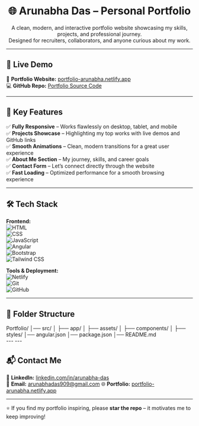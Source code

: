 <!--
<p align="center">
  <img src="https://drive.google.com/file/d/1-GZdepqutDGVVG4FyHpeKzzm9KxV2deO/view?usp=drivesdk" alt="Portfolio Banner" width="100%">
</p>
-->

<h1 align="center">🌐 Arunabha Das – Personal Portfolio</h1>
<p align="center">
A clean, modern, and interactive portfolio website showcasing my skills, projects, and professional journey.<br>
Designed for recruiters, collaborators, and anyone curious about my work.
</p>

---

## 🚀 Live Demo
🔗 **Portfolio Website:** [portfolio-arunabha.netlify.app](https://portfolio-arunabha.netlify.app/userComp)  
💻 **GitHub Repo:** [Portfolio Source Code](https://github.com/Arunabhadas909/Portfolio)

---

## 📌 Key Features
✅ **Fully Responsive** – Works flawlessly on desktop, tablet, and mobile  
✅ **Projects Showcase** – Highlighting my top works with live demos and GitHub links  
✅ **Smooth Animations** – Clean, modern transitions for a great user experience  
✅ **About Me Section** – My journey, skills, and career goals  
✅ **Contact Form** – Let’s connect directly through the website  
✅ **Fast Loading** – Optimized performance for a smooth browsing experience  

---

## 🛠 Tech Stack
**Frontend:**  
![HTML](https://img.shields.io/badge/HTML5-E34F26?logo=html5&logoColor=fff)  
![CSS](https://img.shields.io/badge/CSS3-1572B6?logo=css3&logoColor=fff)  
![JavaScript](https://img.shields.io/badge/JavaScript-F7DF1E?logo=javascript&logoColor=000)  
![Angular](https://img.shields.io/badge/Angular-DD0031?logo=angular&logoColor=fff)  
![Bootstrap](https://img.shields.io/badge/Bootstrap-7952B3?logo=bootstrap&logoColor=fff)  
![Tailwind CSS](https://img.shields.io/badge/Tailwind_CSS-38B2AC?logo=tailwind-css&logoColor=fff)

**Tools & Deployment:**  
![Netlify](https://img.shields.io/badge/Netlify-00C7B7?logo=netlify&logoColor=fff)  
![Git](https://img.shields.io/badge/Git-F05032?logo=git&logoColor=fff)  
![GitHub](https://img.shields.io/badge/GitHub-181717?logo=github&logoColor=fff)

---

## 📂 Folder Structure
<div>
Portfolio/
│── src/
│ ├── app/
│ ├── assets/
│ ├── components/
│ ├── styles/
│── angular.json
│── package.json
│── README.md

  
</div>
<!--
Portfolio/
│── src/
│ ├── app/
│ ├── assets/
│ ├── components/
│ ├── styles/
│── angular.json
│── package.json
│── README.md
-->
---
<!--
## 📷 Preview
**  
Example:  
![Portfolio Screenshot](https://drive.google.com/file/d/1-GZdepqutDGVVG4FyHpeKzzm9KxV2deO/view?usp=drivesdk)
-->
---

## 📬 Contact Me
💼 **LinkedIn:** [linkedin.com/in/arunabha-das](https://www.linkedin.com/in/arunabha10)  
📧 **Email:** arunabhadas909@gmail.com 
🌐 **Portfolio:** [portfolio-arunabha.netlify.app](https://portfolio-arunabha.netlify.app/userComp)  

---

⭐ If you find my portfolio inspiring, please **star the repo** – it motivates me to keep improving!
